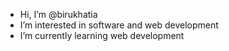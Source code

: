 - Hi, I’m @birukhatia
- I’m interested in software and web development
- I’m currently learning web development
